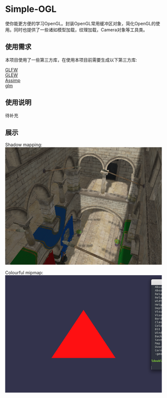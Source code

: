 # Simple-OGL


使你能更方便的学习OpenGL。封装OpenGL常用缓冲区对象，简化OpenGL的使用。同时也提供了一些诸如模型加载，纹理加载，Camera对象等工具类。


## 使用需求
本项目使用了一些第三方库，在使用本项目前需要生成以下第三方库:

[GLFW](https://www.glfw.org/)  
[GLEW](http://glew.sourceforge.net/)  
[Assimp](http://assimp.sourceforge.net/lib_html/)  
[glm](https://github.com/g-truc/glm)

## 使用说明
待补充

## 展示
Shadow mapping:  
![shadow mapping](screenshot/shadow_mapping.png)

Colourful mipmap:  
![colourful_mipmap](screenshot/colourful_mipmap.gif)


